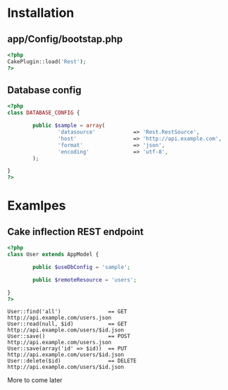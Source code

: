 # Installation

## app/Config/bootstap.php

```php
<?php
CakePlugin::load('Rest');
?>
```

## Database config

```php
<?php
class DATABASE_CONFIG {

        public $sample = array(
                'datasource'            => 'Rest.RestSource',
                'host'                  => 'http://api.example.com',
                'format'                => 'json',
                'encoding'              => 'utf-8',
        );

}
?>
```

# Examlpes

## Cake inflection REST endpoint

```php
<?php
class User extends AppModel {

        public $useDbConfig = 'sample';

        public $remoteResource = 'users';

}
?>
```

```
User::find('all')               == GET    http://api.example.com/users.json
User::read(null, $id)           == GET    http://api.example.com/users/$id.json
User::save()                    == POST   http://api.example.com/users.json
User::save(array('id' => $id))  == PUT    http://api.example.com/users/$id.json
User::delete($id)               == DELETE http://api.example.com/users/$id.json
```

More to come later